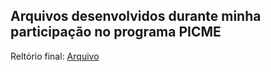 ## Arquivos desenvolvidos durante minha participação no programa PICME

Reltório final: [Arquivo](Relatorio/relatorio.pdf)

